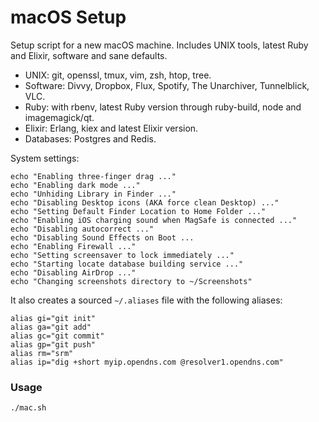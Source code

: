 # macOS Setup
Setup script for a new macOS machine. Includes UNIX tools, latest Ruby and Elixir, software and sane defaults.

- UNIX: git, openssl, tmux, vim, zsh, htop, tree.
- Software: Divvy, Dropbox, Flux, Spotify, The Unarchiver, Tunnelblick, VLC.
- Ruby: with rbenv, latest Ruby version through ruby-build, node and imagemagick/qt.
- Elixir: Erlang, kiex and latest Elixir version.
- Databases: Postgres and Redis.

System settings:
```
echo "Enabling three-finger drag ..."
echo "Enabling dark mode ..."
echo "Unhiding Library in Finder ..."
echo "Disabling Desktop icons (AKA force clean Desktop) ..."
echo "Setting Default Finder Location to Home Folder ..."
echo "Enabling iOS charging sound when MagSafe is connected ..."
echo "Disabling autocorrect ..."
echo "Disabling Sound Effects on Boot ...
echo "Enabling Firewall ..."
echo "Setting screensaver to lock immediately ..."
echo "Starting locate database building service ..."
echo "Disabling AirDrop ..."
echo "Changing screenshots directory to ~/Screenshots"
```

It also creates a sourced `~/.aliases` file with the following aliases:
```
alias gi="git init"
alias ga="git add"
alias gc="git commit"
alias gp="git push"
alias rm="srm"
alias ip="dig +short myip.opendns.com @resolver1.opendns.com"
```

### Usage
```
./mac.sh
```
